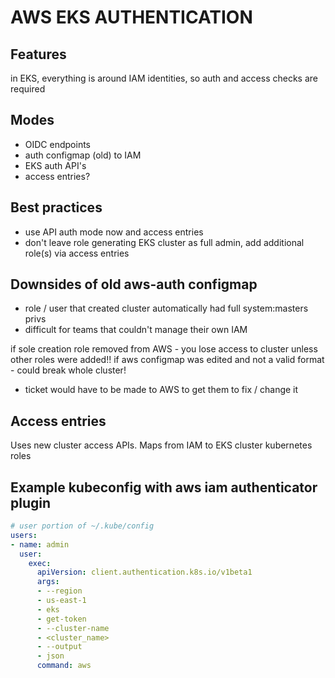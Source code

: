# AWS EKS AUTHENTICATION

## Features
in EKS, everything is around IAM identities, so auth and access checks are required

## Modes
- OIDC endpoints
- auth configmap (old) to IAM
- EKS auth API's
- access entries?


## Best practices
- use API auth mode now and access entries
- don't leave role generating EKS cluster as full admin, add additional role(s) via access entries

## Downsides of old aws-auth configmap
- role / user that created cluster automatically had full system:masters privs
- difficult for teams that couldn't manage their own IAM

if sole creation role removed from AWS - you lose access to cluster unless other roles were added!!
if aws configmap was edited and not a valid format - could break whole cluster!
- ticket would have to be made to AWS to get them to fix / change it

## Access entries
Uses new cluster access APIs. Maps from IAM to EKS cluster kubernetes roles

## Example kubeconfig with aws iam authenticator plugin
```yaml
# user portion of ~/.kube/config
users:
- name: admin
  user:
    exec:
      apiVersion: client.authentication.k8s.io/v1beta1
      args:
      - --region
      - us-east-1
      - eks
      - get-token
      - --cluster-name
      - <cluster_name>
      - --output
      - json
      command: aws
```
